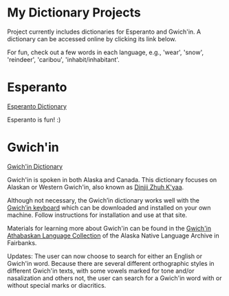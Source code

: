 # My Dictionary Projects

Project currently includes dictionaries for Esperanto and Gwich'in. A dictionary can be accessed online by clicking its link below. 

For fun, check out a few words in each language, e.g., 'wear', 'snow', 'reindeer', 'caribou', 'inhabit/inhabitant'.

# Esperanto
[Esperanto Dictionary](https://shoowadoo.github.io/Dictionary-projects/esperanto-dictionary/)

Esperanto is fun! :) 

# Gwich'in
[Gwich'in Dictionary](https://shoowadoo.github.io/Dictionary-projects/gwichin-dictionary/)

Gwich'in is spoken in both Alaska and Canada. This dictionary focuses on Alaskan or Western Gwich'in, also known as [Dinjii Zhuh K'yaa](https://www.alaskanativelanguages.org/gwichin).

Although not necessary, the Gwich’in dictionary works well with the [Gwich’in keyboard](https://languagegeek.com/lgwp/keyboards/) which can be downloaded and installed on your own machine. Follow instructions for installation and use at that site. 

Materials for learning more about Gwich'in can be found in the [Gwich'in Athabaskan Language Collection](https://www.uaf.edu/anla/collections/gwichin/) of the Alaska Native Language Archive in Fairbanks.

Updates: The user can now choose to search for either an English or Gwich'in word. Because there are several different orthographic styles in different Gwich'in texts, with some vowels marked for tone and/or nasalization and others not, the user can search for a Gwich'in word with or without special marks or diacritics. 
